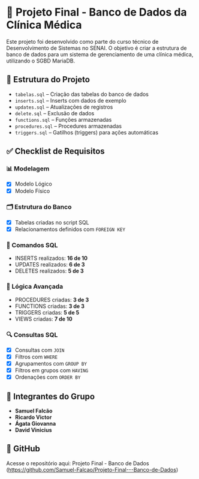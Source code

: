 # 🏥 Projeto Final - Banco de Dados da Clínica Médica

Este projeto foi desenvolvido como parte do curso técnico de Desenvolvimento de Sistemas no SENAI. O objetivo é criar a estrutura de banco de dados para um sistema de gerenciamento de uma clínica médica, utilizando o SGBD MariaDB.

## 📁 Estrutura do Projeto

- `tabelas.sql` – Criação das tabelas do banco de dados
- `inserts.sql` – Inserts com dados de exemplo
- `updates.sql` – Atualizações de registros
- `delete.sql` – Exclusão de dados
- `functions.sql` – Funções armazenadas
- `procedures.sql` – Procedures armazenadas
- `triggers.sql` – Gatilhos (triggers) para ações automáticas

## ✅ Checklist de Requisitos
### 📊 Modelagem
- [x] Modelo Lógico 
- [x] Modelo Físico

### 🗂️ Estrutura do Banco
- [x] Tabelas criadas no script SQL
- [x] Relacionamentos definidos com `FOREIGN KEY`

### 🧾 Comandos SQL
- INSERTS realizados: **16 de 10**
- UPDATES realizados: **6 de 3**
- DELETES realizados: **5 de 3**

### 🧠 Lógica Avançada
- PROCEDURES criadas: **3 de 3**
- FUNCTIONS criadas: **3 de 3**
- TRIGGERS criadas: **5 de 5**
- VIEWS criadas: **7 de 10**

### 🔍 Consultas SQL
- [X] Consultas com `JOIN`
- [X] Filtros com `WHERE`
- [X] Agrupamentos com `GROUP BY`
- [X] Filtros em grupos com `HAVING`
- [X] Ordenações com `ORDER BY`

## 👥 Integrantes do Grupo
- **Samuel Falcão**
- **Ricardo Victor**
- **Ágata Giovanna**
- **David Vinicius**

## 🔗 GitHub
Acesse o repositório aqui: Projeto Final - Banco de Dados (https://github.com/Samuel-Falcao/Projeto-Final---Banco-de-Dados)
